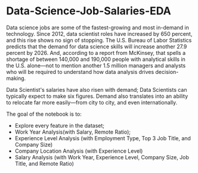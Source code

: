 # Data-Science-Job-Salaries-EDA
Data science jobs are some of the fastest-growing and most in-demand in technology. Since 2012, data scientist roles have increased by 650 percent, and this rise shows no sign of stopping. 
The U.S. Bureau of Labor Statistics predicts that the demand for data science skills will increase another 27.9 percent by 2026. And, according to a report from McKinsey, that spells a shortage of between 140,000 and 190,000 people with analytical skills in the U.S. alone—not to mention another 1.5 million managers and analysts who will be required to understand how data analysis drives decision-making.

Data Scientist's salaries have also risen with demand; Data Scientists can typically expect to make six figures. Demand also translates into an ability to relocate far more easily—from city to city, and even internationally.

The goal of the notebook is to:

 * Explore every feature in the dataset;
 * Work Year Analysis(with Salary, Remote Ratio);
 * Experience Level Analysis (with Employment Type, Top 3 Job Title, and Company Size)
 * Company Location Analysis (with Experience Level)
 * Salary Analysis (with Work Year, Experience Level, Company Size, Job Title, and Remote Ratio)

